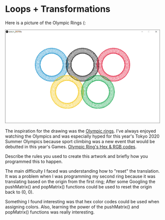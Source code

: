 # Loops + Transformations

Here is a picture of the Olympic Rings (:

![](olympic_rings.PNG)

The inspiration for the drawing was the [Olympic rings](https://www.google.com/search?q=olympic+rings&rlz=1C1CHBF_enUS797US797&sxsrf=ALeKk00-WsXyeB8hNUAhAB-HdIPqCztndg:1594601350569&source=lnms&tbm=isch&sa=X&ved=2ahUKEwjW2bv4gMnqAhWTFzQIHabtDSoQ_AUoAXoECBYQAw&biw=1920&bih=937). I've always enjoyed watching the Olympics and was especially hyped for this year's Tokyo 2020 Summer Olympics because sport climbing was a new event that would be debutted in this year's Games. [Olympic Ring's Hex & RGB codes](https://www.schemecolor.com/olympic-logos-and-symbols-colors.php#:~:text=The%20Olympic%20Logos%20And%20Symbols,created%20by%20user%20Keshav%20Naidu).


Describe the rules you used to create this artwork and briefly how you programmed this to happen.

The main difficulty I faced was understanding how to "reset" the translation. It was a problem when I was programming my second ring because it was translating based on the origin from the first ring; After some Googling the pushMatrix() and popMatrix() functions could be used to reset the origin back to (0, 0).

Something I found interesting was that hex color codes could be used when assigning colors. Also, learning the power of the pushMatrix() and popMatrix() functions was really interesting.
